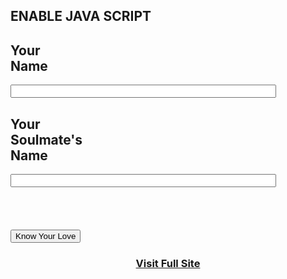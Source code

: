 <!DOCTYPE html>
<html>
<head>
<meta name="keywords" content="Love Calculator by SKRILLEX" />
<meta name="description" content="Best Love calculator by SKRILLEX" />
<meta name="author" content="Ronit">

<noscript>
<h2> ENABLE JAVA SCRIPT </h2>
</noscript>
</head>

<body>
<form>
    <div  class="blocks"><h2>Your<br> Name</h2></div>

  <div class="blocks">
    <input class="c" size="50" type="text" name="cnameone" id="cnameone">
   </div>

  <div class="blocks"><h2 >Your <br> Soulmate's<br> Name</h2></div>
   

  <div class="blocks"><input class="c" size="50" type="text" name="cnametwo" id="cnametwo"></div>
   <br>
   <br />
   <br />
   <br />
  
  <div class="blocks"><input class="c"  type="button" value="Know Your Love" onclick="calc()" /> </div>

  
    
  <div id="coutput" class="blocks" ></div>
  
  
  
  
  <footer class="blocks">
  <a href="http:lovezone.netne.net"><h3 style="text-align:center">Visit Full Site</h3></a>
  </footer>
 
 </form>
</body>
</html>
